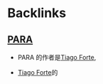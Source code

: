 
# Backlinks
## [PARA](<PARA.md>)
- PARA 的作者是[Tiago Forte](<Tiago Forte.md>),

- [Tiago Forte](<Tiago Forte.md>)的

